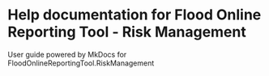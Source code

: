 # Help documentation for Flood Online Reporting Tool - Risk Management
User guide powered by MkDocs for FloodOnlineReportingTool.RiskManagement
